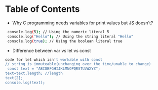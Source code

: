 # Table of Contents
- Why C programming needs variables for print values but JS doesn't?
 ```sh
  console.log(5); // Using the numeric literal 5
  console.log("Hello"); // Using the string literal "Hello"
  console.log(true); // Using the boolean literal true
 ```
- Difference between var vs let vs const 
```sh
code for let which isn't workable with const
// string is immuteable(unchanging over the time/unable to change)
 const text = "ABCDEFGHIJKLMNOPQRSTUVWXYZ";
text=text.length; //length 
text[2]; 
console.log(text);
```